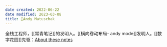 ```yaml
---
date created: 2022-06-22
date modified: 2023-03-08
title: 🧑Andy Matuschak
---
```


全栈工程师，[[常青笔记]]的发明人。[[横向卷动布局- andy mode]]发明人。[[数字花园]]先驱：[About these notes](https://notes.andymatuschak.org/About_these_notes)

